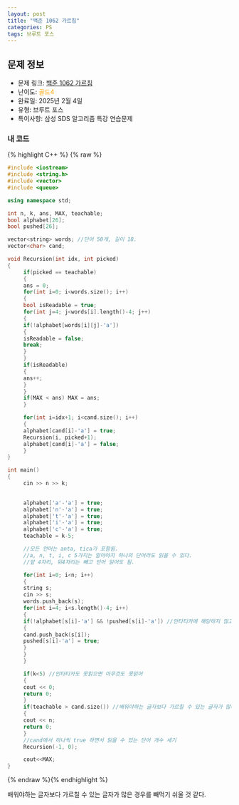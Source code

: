 ```yaml
---
layout: post
title: "백준 1062 가르침"
categories: PS
tags: 브루트 포스
---
```


## 문제 정보
- 문제 링크: [백준 1062 가르침](https://www.acmicpc.net/problem/1062)
- 난이도: <span style="color:#FFA500">골드4</span>
- 완료일: 2025년 2월 4일
- 유형: 브루트 포스
- 특이사항: 삼성 SDS 알고리즘 특강 연습문제

### 내 코드

{% highlight C++ %} {% raw %}
```C++
#include <iostream>
#include <string.h>
#include <vector>
#include <queue>

using namespace std;

int n, k, ans, MAX, teachable;
bool alphabet[26];
bool pushed[26];

vector<string> words; //단어 50개, 길이 18.
vector<char> cand;

void Recursion(int idx, int picked)
{
	 if(picked == teachable)
	 {
	 ans = 0;
	 for(int i=0; i<words.size(); i++)
	 {
	 bool isReadable = true;
	 for(int j=4; j<words[i].length()-4; j++)
	 {
	 if(!alphabet[words[i][j]-'a'])
	 {
	 isReadable = false;
	 break;
	 }
	 }
	 if(isReadable)
	 {
	 ans++;
	 }
	 }
	 if(MAX < ans) MAX = ans;
	 }

	 for(int i=idx+1; i<cand.size(); i++)
	 {
	 alphabet[cand[i]-'a'] = true;
	 Recursion(i, picked+1);
	 alphabet[cand[i]-'a'] = false;
	 }
}

int main()
{  
	 cin >> n >> k;
	 

	 alphabet['a'-'a'] = true;
	 alphabet['n'-'a'] = true;
	 alphabet['t'-'a'] = true;
	 alphabet['i'-'a'] = true;
	 alphabet['c'-'a'] = true;
	 teachable = k-5;

	 //모든 언어는 anta, tica가 포함됨.
	 //a, n, t, i, c 5가지는 알아야지 하나의 단어라도 읽을 수 있다.
	 //앞 4자리, 뒤4자리는 빼고 단어 읽어도 됨.

	 for(int i=0; i<n; i++)
	 {
	 string s;
	 cin >> s;
	 words.push_back(s);
	 for(int i=4; i<s.length()-4; i++)
	 {
	 if(!alphabet[s[i]-'a'] && !pushed[s[i]-'a']) //안타티카에 해당하지 않고 이미 후보로 선정되지 않은 글자
	 {
	 cand.push_back(s[i]);
	 pushed[s[i]-'a'] = true;
	 }
	 }
	 }

	 if(k<5) //안타티카도 못읽으면 아무것도 못읽어
	 {
	 cout << 0;
	 return 0;
	 }
	 if(teachable > cand.size()) //배워야하는 글자보다 가르칠 수 있는 글자가 많다면
	 {
	 cout << n;
	 return 0;
	 }
	 //cand에서 하나씩 true 하면서 읽을 수 있는 단어 개수 세기
	 Recursion(-1, 0);

	 cout<<MAX;
}
```
{% endraw %}{% endhighlight %}

배워야하는 글자보다 가르칠 수 있는 글자가 많은 경우를 빼먹기 쉬울 것 같다.
